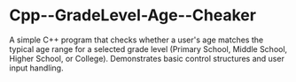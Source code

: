 # Cpp--GradeLevel-Age--Cheaker
A simple C++ program that checks whether a user's age matches the typical age range for a selected grade level (Primary School, Middle School, Higher School, or College). Demonstrates basic control structures and user input handling.
